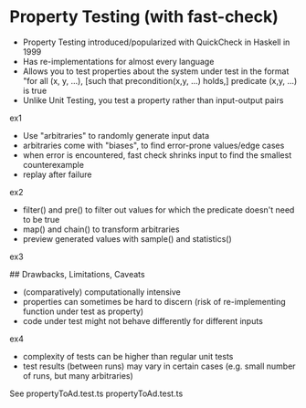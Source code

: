 # Property Testing (with fast-check)

- Property Testing introduced/popularized with QuickCheck in Haskell in 1999
- Has re-implementations for almost every language
- Allows you to test properties about the system under test in the format
  "for all (x, y, ...), [such that precondition(x,y, ...) holds,] predicate (x,y, ...) is true
- Unlike Unit Testing, you test a property rather than input-output pairs

ex1

- Use "arbitraries" to randomly generate input data
- arbitraries come with "biases", to find error-prone values/edge cases
- when error is encountered, fast check shrinks input to find the smallest counterexample
- replay after failure

ex2

- filter() and pre() to filter out values for which the predicate doesn't need to be true
- map() and chain() to transform arbitraries
- preview generated values with sample() and statistics()

ex3

## Drawbacks, Limitations, Caveats

- (comparatively) computationally intensive
- properties can sometimes be hard to discern (risk of re-implementing function under test as property)
- code under test might not behave differently for different inputs

ex4

- complexity of tests can be higher than regular unit tests
- test results (between runs) may vary in certain cases (e.g. small number of runs, but many arbitraries)

See propertyToAd.test.ts
propertyToAd.test.ts